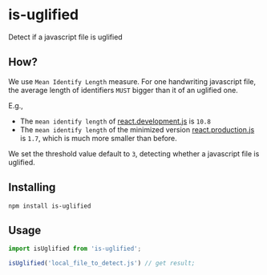 # is-uglified
Detect if a javascript file is uglified

## How?

We use `Mean Identify Length` measure. For one handwriting javascript file, the average length of identifiers `MUST` bigger than it of an uglified one.

E.g.,

* The `mean identify length` of [react.development.js](https://unpkg.com/react@16.7.0/umd/react.development.js) is `10.8` 
* The `mean identify length` of the minimized version [react.production.js](https://unpkg.com/react@16.7.0/umd/react.production.min.js) is `1.7`, which is much more smaller than before.

We set the threshold value default to `3`, detecting whether a javascript file is uglified.

## Installing

```
npm install is-uglified
```


## Usage

```javascript
import isUglified from 'is-uglified';

isUglified('local_file_to_detect.js') // get result;
```
